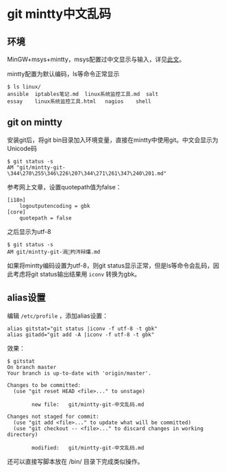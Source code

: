 # git mintty中文乱码

## 环境

MinGW+msys+mintty，msys配置过中文显示与输入，详见[此文](http://www.annhe.net/article-1407.html)。

mintty配置为默认编码，ls等命令正常显示

```
$ ls linux/
ansible  iptables笔记.md  linux系统监控工具.md  salt
essay    linux系统监控工具.html   nagios    shell
```

## git on mintty

安装git后，将git bin目录加入环境变量，直接在mintty中使用git。中文会显示为Unicode码

```
$ git status -s
AM "git/mintty-git-\344\270\255\346\226\207\344\271\261\347\240\201.md"
```

参考网上文章，设置quotepath值为false：

```
[i18n]
	logoutputencoding = gbk
[core]
	quotepath = false
```

之后显示为utf-8

```
$ git status -s
AM git/mintty-git-涓枃涔辩爜.md
```

如果将mintty编码设置为utf-8，则git status显示正常，但是ls等命令会乱码，因此考虑将git status输出结果用 `iconv` 转换为gbk。

## alias设置

编辑 `/etc/profile` ，添加alias设置：

```
alias gitstat="git status |iconv -f utf-8 -t gbk"
alias gitadd="git add -A |iconv -f utf-8 -t gbk"
```

效果：

```
$ gitstat
On branch master
Your branch is up-to-date with 'origin/master'.

Changes to be committed:
  (use "git reset HEAD <file>..." to unstage)

        new file:   git/mintty-git-中文乱码.md

Changes not staged for commit:
  (use "git add <file>..." to update what will be committed)
  (use "git checkout -- <file>..." to discard changes in working directory)

        modified:   git/mintty-git-中文乱码.md
```

还可以直接写脚本放在 /bin/ 目录下完成类似操作。



